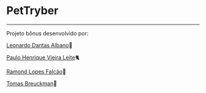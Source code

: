 # PetTryber
---
Projeto bônus desenvolvido por:

[Leonardo Dantas Albano](https://github.com/LDantasA/)🦜

[Paulo Henrique Vieira Leite](https://github.com/phvleite)🐈

[Ramond Lopes Falcão](https://github.com/ramondfalcao)🐶
 
[Tomas Breuckman](https://github.com/Tomas-Breuckmann)🦍
